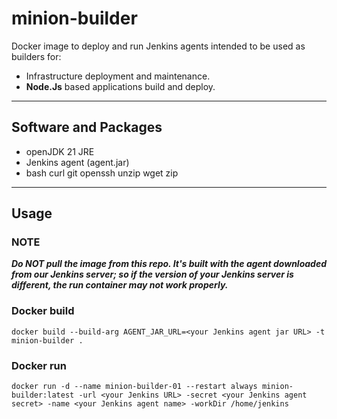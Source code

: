 # minion-builder

Docker image to deploy and run Jenkins agents intended to be used as builders for:

- Infrastructure deployment and maintenance.
- **Node.Js** based applications build and deploy.

---

## Software and Packages

- openJDK 21 JRE
- Jenkins agent (agent.jar)
- bash curl git openssh unzip wget zip

---

## Usage

### **NOTE**

***Do NOT pull the image from this repo. It's built with the agent downloaded from our Jenkins server; so if the version of your Jenkins server is different, the run container may not work properly.***

### Docker build

```shell
docker build --build-arg AGENT_JAR_URL=<your Jenkins agent jar URL> -t minion-builder .
```

### Docker run

```shell
docker run -d --name minion-builder-01 --restart always minion-builder:latest -url <your Jenkins URL> -secret <your Jenkins agent secret> -name <your Jenkins agent name> -workDir /home/jenkins
```
